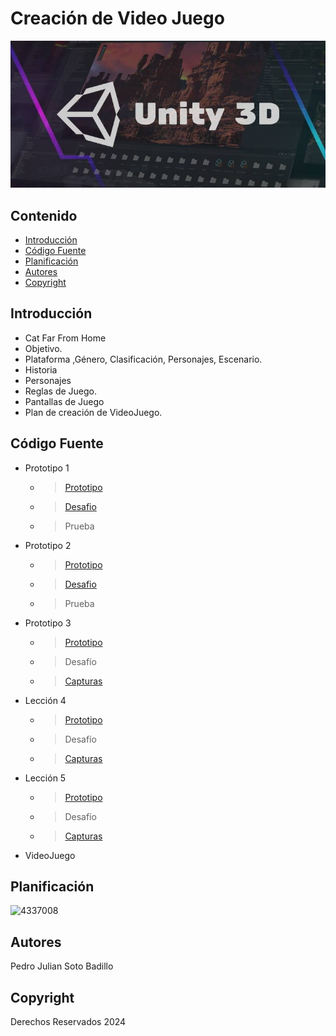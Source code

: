 # Creación de Video Juego
![image alt](https://raw.githubusercontent.com/xJulianxSoto/Indice_repositiry/main/fjzamannart-Unity-3D-aprende-lo-basico-para-empezar-a-crear-juegos.jpg)

## Contenido

- [Introducción](#introducción)
- [Código Fuente](#código-fuente)
- [Planificación](#planificación)
- [Autores](#autores)
- [Copyright](#copyright)


## Introducción

- Cat Far From Home
- Objetivo.
- Plataforma ,Género, Clasificación, Personajes, Escenario.
- Historia
- Personajes
- Reglas de Juego.
- Pantallas de Juego
- Plan de creación de VideoJuego.

## Código Fuente

* Prototipo 1
  * > [Prototipo](https://github.com/xJulianxSoto/Indice_repositiry/tree/fdb82fc23818b0731736b0d67a83d114a0f2a1fa/Actividades_numero_1)
  * > [Desafio](https://github.com/xJulianxSoto/Indice_repositiry/tree/fdb82fc23818b0731736b0d67a83d114a0f2a1fa/Actividades_numero_1)
  * > Prueba
* Prototipo 2
  * > [Prototipo](https://github.com/xJulianxSoto/Indice_repositiry/tree/75863bfa3f832f0086ae685d9e9c11d7df7f0740/Actividades_numero_2)
  * > [Desafio](https://github.com/xJulianxSoto/Indice_repositiry/tree/75863bfa3f832f0086ae685d9e9c11d7df7f0740/Actividades_numero_2)
  * > Prueba 
* Prototipo 3 
  * > [Prototipo](https://github.com/xJulianxSoto/Indice_repositiry/tree/6006e73e0d597f034d6aec8d8dd4d2dd8fd88b8e/Actividades_numero_3)
  * > Desafío 
  * > [Capturas](https://github.com/xJulianxSoto/Indice_repositiry/blob/1f6d0f36786571f3755f8c5f7b5036348fc45223/Actividades_numero_3/Tutorial_3_evidencia.pdf) 
* Lección 4
  * > [Prototipo](https://github.com/xJulianxSoto/Indice_repositiry/tree/9dec18e8f9e2812be9176a1a029ac5d75eecb308/Prototipo_4)
  * > Desafío 
  * > [Capturas](https://github.com/xJulianxSoto/Indice_repositiry/tree/9dec18e8f9e2812be9176a1a029ac5d75eecb308/Prototipo_4/Capturas)
* Lección 5 
  * > [Prototipo](https://github.com/xJulianxSoto/Indice_repositiry/tree/b5f5d15ab057316d3396b359ef9aea5d1fe14f9f/Prototipo_5)
  * > Desafío
  * > [Capturas](https://github.com/xJulianxSoto/Indice_repositiry/tree/b5f5d15ab057316d3396b359ef9aea5d1fe14f9f/Prototipo_5/Capturas)
* VideoJuego

## Planificación

![4337008](https://user-images.githubusercontent.com/8560750/195951617-083a7e4d-323d-47b5-8e5e-529ded31bc06.jpg)

## Autores
Pedro Julian Soto Badillo

## Copyright
Derechos Reservados 2024
